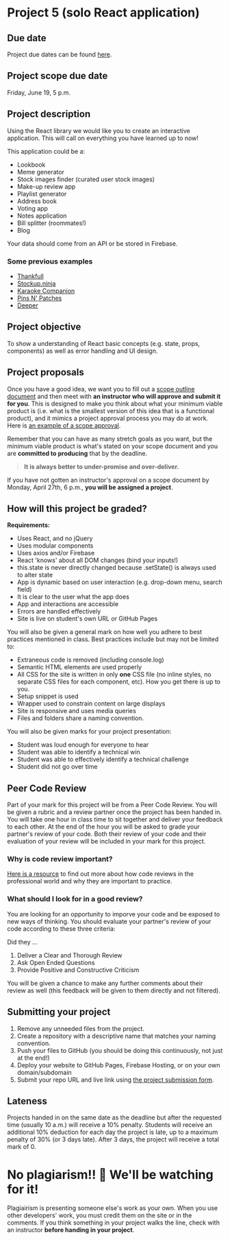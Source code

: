# Project 5 (solo React application)

## Due date

Project due dates can be found [here](https://github.com/HackerYou/bootcamp-notes/blob/master/stuff-you-need-to-know/important-dates.md).

## Project scope due date

Friday, June 19, 5 p.m.

## Project description

Using the React library we would like you to create an interactive application. This will call on everything you have learned up to now!

This application could be a:

-   Lookbook
-   Meme generator
-   Stock images finder (curated user stock images)
-   Make-up review app
-   Playlist generator
-   Address book
-   Voting app
-   Notes application
-   Bill splitter (roommates!)
-   Blog

Your data should come from an API or be stored in Firebase.

### Some previous examples

-   [Thankfull](https://gratitude-journal-p5.firebaseapp.com/)
-   [Stockup.ninja](https://stockup.ninja/)
-   [Karaoke Companion](https://karaoke-companion-c6638.firebaseapp.com/)
-   [Pins N' Patches](https://kayevans.github.io/pinsAndPatchesApp/)
-   [Deeper](http://juliadufresne.com/deeper/)

## Project objective

To show a understanding of React basic concepts (e.g. state, props, components) as well as error handling and UI design.

## Project proposals

Once you have a good idea, we want you to fill out a [scope outline document](https://docs.google.com/forms/d/1XgB1rZD3JnVAGylmlmpIolH6dLpbq6vNnfLZ1WmGGCc/edit) and then meet with **an instructor who will approve and submit it for you**. This is designed to make you think about what your minimum viable product is (i.e. what is the smallest version of this idea that is a functional product), and it mimics a project approval process you may do at work. Here is [an example of a scope approval](https://hychalknotes.s3.amazonaws.com/Scope%20Approval%20Example.pdf).

Remember that you can have as many stretch goals as you want, but the minimum viable product is what's stated on your scope document and you are **committed to producing** that by the deadline.

> **It is always better to under-promise and over-deliver.**

<!--- ### Deployment
(optional) In order to make deploying your app easy use the Firebase hosting features to get your site up online! There is the ability to add a custom domain if you would like, so think about a fun, shareable domain for your application . --->

If you have not gotten an instructor's approval on a scope document by Monday, April 27th, 6 p.m., **you will be assigned a project**.

## How will this project be graded?

**Requirements:**

-   Uses React, and no jQuery
-   Uses modular components
-   Uses axios and/or Firebase
-   React 'knows' about all DOM changes (bind your inputs!)
-   this.state is never directly changed because .setState() is always used to alter state
-   App is dynamic based on user interaction (e.g. drop-down menu, search field)
-   It is clear to the user what the app does
-   App and interactions are accessible
-   Errors are handled effectively
-   Site is live on student's own URL or GitHub Pages

You will also be given a general mark on how well you adhere to best practices mentioned in class. Best practices include but may not be limited to:

-   Extraneous code is removed (including console.log)
-   Semantic HTML elements are used properly
-   All CSS for the site is written in only **one** CSS file (no inline styles, no separate CSS files for each component, etc). How you get there is up to you.
-   Setup snippet is used
-   Wrapper used to constrain content on large displays
-   Site is responsive and uses media queries
-   Files and folders share a naming convention.

You will also be given marks for your project presentation:

-   Student was loud enough for everyone to hear
-   Student was able to identify a technical win
-   Student was able to effectively identify a technical challenge
-   Student did not go over time

## Peer Code Review

Part of your mark for this project will be from a Peer Code Review. You will be given a rubric and a review partner once the project has been handed in. You will take one hour in class time to sit together and deliver your feedback to each other. At the end of the hour you will be asked to grade your partner's review of your code. Both their review of your code and their evaluation of your review will be included in your mark for this project. 

### Why is code review important? 

[Here is a resource](https://github.com/HackerYou/bootcamp-notes/blob/master/stuff-you-need-to-know/resources-and-cheat-sheets/code-review-best-practices.md) to find out more about how code reviews in the professional world and why they are important to practice. 

### What should I look for in a good review? 

You are looking for an opportunity to imporve your code and be exposed to new ways of thinking. You should evaluate your partner's review of your code according to these three criteria:

Did they ...

1. Deliver a Clear and Thorough Review
2. Ask Open Ended Questions
3. Provide Positive and Constructive Criticism

You will be given a chance to make any further comments about their review as well (this feedback will be given to them directly and not filtered).

## Submitting your project

1. Remove any unneeded files from the project.
2. Create a repository with a descriptive name that matches your naming convention.
3. Push your files to GitHub (you should be doing this continuously, not just at the end!)
4. Deploy your website to GitHub Pages, Firebase Hosting, or on your own domain/subdomain
5. Submit your repo URL and live link using [the project submission form](https://docs.google.com/forms/d/1ld09hsgj2WEpCEjNwg8ezA-wOlsFKeuBleYHlOPDUW0/edit).

<!-- ## #design in Helpcue

Though design isn't the core focus of the bootcamp, having a well-designed and cohesive project will help provide a professional polish to your portfolio pieces.

Whether you need advice on colour schemes, fonts, layout or a wider professional opinion, manage your time so that you can take advantage of instructor and peer feedback on design during project work time. 🎨 -->

## Lateness

Projects handed in on the same date as the deadline but after the requested time (usually 10 a.m.) will receive a 10% penalty. Students will receive an additional 10% deduction for each day the project is late, up to a maximum penalty of 30% (or 3 days late). After 3 days, the project will receive a total mark of 0.

# No plagiarism!! 👀 We'll be watching for it!

Plagiairism is presenting someone else's work as your own. When you use other developers' work, you must credit them on the site or in the comments. If you think something in your project walks the line, check with an instructor **before handing in your project**.
